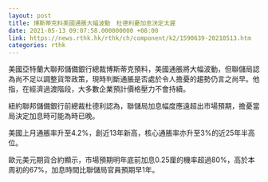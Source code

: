 ```yaml
---
layout: post
title: 博斯蒂克料美國通脹大幅波動　杜德利憂加息決定太遲
date: 2021-05-13 09:07:58.000000000 +08:00
link: https://news.rthk.hk/rthk/ch/component/k2/1590639-20210513.htm
categories: rthk
---
```


美國亞特蘭大聯邦儲備銀行總裁博斯蒂克預料，美國通脹將大幅波動，但聯儲局認為尚不足以調整貨幣政策，現時判斷通脹是否處於令人擔憂的趨勢仍言之尚早。他指，在經濟過渡階段，大多數企業預計價格壓力不會持續。

紐約聯邦儲備銀行前總裁杜德利認為，聯儲局加息幅度應遠超出市場預期，擔憂當局決定加息時可能為時已晚。

美國上月通脹率升至4.2%，創近13年新高，核心通脹率亦升至3%的近25年半高位。

歐元美元期貨合約顯示，市場預期明年底前加息0.25厘的機率超過80%，高於本周初的67%，加息時間比聯儲局官員預期早1年。
